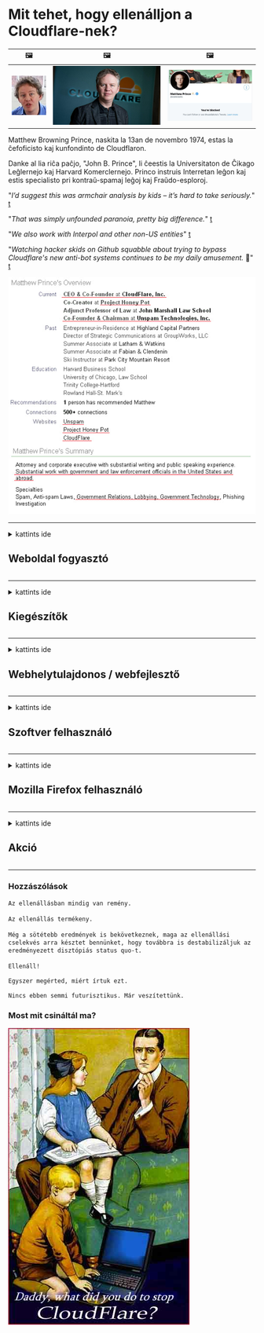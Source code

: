 # Mit tehet, hogy ellenálljon a Cloudflare-nek?

| 🖼 | 🖼 | 🖼 |
| --- | --- | --- |
| ![](../image/matthew_prince_teen.jpg) | ![](../image/matthew_prince.jpg) | ![](../image/blockedbymatthewprince.jpg) |


Matthew Browning Prince, naskita la 13an de novembro 1974, estas la ĉefoficisto kaj kunfondinto de Cloudflaron.

Danke al lia riĉa paĉjo, "John B. Prince", li ĉeestis la Universitaton de Ĉikago Leĝlernejo kaj Harvard Komerclernejo.
Princo instruis Interretan leĝon kaj estis specialisto pri kontraŭ-spamaj leĝoj kaj Fraŭdo-esploroj.


"*I’d suggest this was armchair analysis by kids – it’s hard to take seriously.*" [t](https://www.theguardian.com/technology/2015/nov/19/cloudflare-accused-by-anonymous-helping-isis)

"*That was simply unfounded paranoia, pretty big difference.*"  [t](https://twitter.com/xxdesmus/status/992757936123359233)

"*We also work with Interpol and other non-US entities*" [t](https://twitter.com/eastdakota/status/1203028504184360960)

"*Watching hacker skids on Github squabble about trying to bypass Cloudflare's new anti-bot systems continues to be my daily amusement.* 🍿" [t](https://twitter.com/eastdakota/status/1273277839102656515)


![](../image/whoismp.jpg)

---


<details>
<summary>kattints ide

## Weboldal fogyasztó
</summary>


- Ha a neked tetsző webhely Cloudflare-t használ, mondd meg nekik, hogy ne használják a Cloudflare-t.
  - A közösségi médiában, például a Facebookon, a Redditben, a Twitterben vagy a Mastodonban nyafogás semmi különbséget nem jelent. [A műveletek hangosabbak, mint a hashtagek.](https://twitter.com/phyzonloop/status/1274132092490862594)
  - Próbáljon meg kapcsolatba lépni a webhely tulajdonosával, ha hasznossá akarja tenni magát.

[Cloudflare mondta](https://github.com/Eloston/ungoogled-chromium/issues/783):
```
Javasoljuk, hogy forduljon a rendszergazdákhoz azokkal a szolgáltatásokkal vagy webhelyekkel kapcsolatban, amelyekkel problémába ütközik, és ossza meg tapasztalatait.
```

[Ha nem kéri, akkor a webhely tulajdonosa soha nem tudja ezt a problémát.](../PEOPLE.md)

![](../image/liberapay.jpg)

[Sikeres példa](https://counterpartytalk.org/t/turn-off-cloudflare-on-counterparty-co-plz/164/5).<br>
Van egy problémád? [Emeld fel most a hangod.](https://github.com/maraoz/maraoz.github.io/issues/1) Az alábbi példa.

```
Ön csak a vállalati cenzúrát és a tömeges felügyeletet segíti.
http://crimeflare.eu.org
```

```
Az Ön weboldala a CloudFlare adatvédelmet sértő, saját fallal körülvett kertjében található.
http://crimeflare.eu.org
```

- Szánjon egy kis időt a webhely adatvédelmi irányelveinek elolvasására.
  - ha a webhely a Cloudflare mögött van, vagy a webhely a Cloudflare szolgáltatáshoz kapcsolódó szolgáltatásokat használ.

Meg kell magyaráznia, mi a "Cloudflare", és engedélyt kell kérnie az adatok megosztására a Cloudflare-rel. Ennek elmulasztása a bizalom megsértését eredményezi, és a kérdéses weboldalt el kell kerülni.

[Itt található egy elfogadható adatvédelmi irányelv](https://archive.is/bDlTz) ("Subprocessors" > "Entity Name")

```
Elolvastam adatvédelmi irányelveit, és nem találom a Cloudflare szót.
Nem vagyok hajlandó megosztani veled az adatokat, ha továbbra is továbbítod az adataimat a Cloudflare-be.
http://crimeflare.eu.org
```

Ez egy példa az adatvédelmi irányelvekre, amelyek nem tartalmazzák a Cloudflare szót.
[Liberland Jobs](https://archive.is/daKIr) [privacy policy](https://docsend.com/view/feiwyte):

![](../image/cfwontobey.jpg)

A Cloudflare saját adatvédelmi irányelvekkel rendelkezik.
[A Cloudflare szereti a doxing embereket.](https://www.reddit.com/r/GamerGhazi/comments/2s64fe/be_wary_reporting_to_cloudflare/)

Ez egy jó példa a weboldal regisztrációs űrlapjára.
AFAIK, nulla weboldal ezt teszi. Bízni fog bennük?

```
A „Regisztráció az XYZ-re” gombra kattintva elfogadja szolgáltatási feltételeinket és adatvédelmi nyilatkozatunkat.
Ön vállalja továbbá, hogy megosztja adatait a Cloudflare szolgáltatással, és elfogadja a cloudflare adatvédelmi nyilatkozatát is.
Ha a Cloudflare kiszivárogtatja adatait, vagy nem engedi, hogy csatlakozzon szervereinkhez, akkor ez nem a mi hibánk. [*]

[ Regisztrálj ] [ nem értek egyet ]
```
[*] [PEOPLE.md](../PEOPLE.md)


- Ne használja a szolgáltatásukat. Ne feledje, hogy a Cloudflare figyeli.
  - ["I'm in your TLS, sniffin' your passworz"](../image/iminurtls.jpg)

- Más webhely keresése. Vannak alternatívák és lehetőségek az interneten!

- Győzze meg barátait a napi Tor használatáról.
  - A névtelenség legyen a nyílt internet mércéje!
  - [Ne feledje, hogy a Tor projekt nem szereti ezt a projektet.](../HISTORY.md)

</details>

------

<details>
<summary>kattints ide

## Kiegészítők
</summary>

- Ha a böngészője Firefox, Tor Browser vagy Ungoogled Chromium, használja az alábbi kiegészítők egyikét.
  - Ha további új kiegészítőt szeretne hozzáadni, először kérdezze meg.


| Név | Fejlesztő | Támogatás | Blokkolhat | Értesíteni tud | Chrome |
| -------- | -------- | -------- | -------- | -------- | -------- |
| [Bloku Cloudflaron MITM-Atakon](../subfiles/about.bcma.md) | #Addon | [ ? ](http://crimeflare.eu.org/) | **Igen**     | **Igen**     |  **Igen** |
| [Ĉu ligoj estas vundeblaj al MITM-atako?](../subfiles/about.ismm.md) | #Addon | [ ? ](http://crimeflare.eu.org/) | Nem     | **Igen**     |  **Igen** |
| [Ĉu ĉi tiuj ligoj blokos Tor-uzanton?](../subfiles/about.isat.md) | #Addon | [ ? ](http://crimeflare.eu.org/) | Nem     | **Igen**     |  **Igen** |
| [Block Cloudflare MITM Attack](https://trac.torproject.org/projects/tor/attachment/ticket/24351/block_cloudflare_mitm_attack-1.0.14.1-an%2Bfx.xpi)<br>[**DELETED BY TOR PROJECT**](../HISTORY.md) | nullius | [ ? ](tool/block_cloudflare_mitm_fx), [Link](http://crimeflare.eu.org/) | **Igen**     | **Igen**     |  Nem |
| [TPRB](http://34ahehcli3epmhbu2wbl6kw6zdfl74iyc4vg3ja4xwhhst332z3knkyd.onion/) | Sw | [ ? ](http://34ahehcli3epmhbu2wbl6kw6zdfl74iyc4vg3ja4xwhhst332z3knkyd.onion/) | **Igen**     | **Igen**     |  Nem |
| [Detect Cloudflare](https://addons.mozilla.org/en-US/firefox/addon/detect-cloudflare/) | Frank Otto | [ ? ](https://github.com/traktofon/cf-detect) | Nem     | **Igen**     |  Nem |
| [True Sight](https://addons.mozilla.org/en-US/firefox/addon/detect-cloudflare-plus/) | claustromaniac | [ ? ](https://github.com/claustromaniac/detect-cloudflare-plus) | Nem     | **Igen**     |  Nem |
| [Which Cloudflare datacenter am I visiting?](https://addons.mozilla.org/en-US/firefox/addon/cf-pop/) | 依云 | [ ? ](https://github.com/lilydjwg/cf-pop) | Nem     | **Igen**     |  Nem |


- A "Decentraleyes" leállíthatja a kapcsolatot a "CDNJS (Cloudflare)" -vel.
  - Megakadályozza, hogy sok kérés eljusson a hálózatokhoz, és a helyi fájlokat szolgálja, hogy megakadályozzák a webhelyek feltörését.
  - A fejlesztő válaszolt: "[very concerning indeed](https://github.com/Synzvato/decentraleyes/issues/236#issuecomment-352049501)", "[widespread usage severely centralizes the web](https://github.com/Synzvato/decentraleyes/issues/251#issuecomment-366752049)"

- [A Cloudflare tanúsítványt eltávolíthatja vagy bizalmatlanságot is kiadhat a tanúsító hatóságtól (CA).](https://www.ssl.com/how-to/remove-root-certificate-firefox/)

</details>

------

<details>
<summary>kattints ide

## Webhelytulajdonos / webfejlesztő
</summary>


![](../image/word_cloudflarefree.jpg)

- Ne használja a Cloudflare megoldást, Period.
  - Ennél jobban is lehet, igaz? [A Cloudflare-előfizetéseket, terveket, domaineket vagy fiókokat a következőképpen távolíthatja el.](https://support.cloudflare.com/hc/en-us/articles/200167776-Removing-subscriptions-plans-domains-or-accounts)

| 🖼 | 🖼 |
| --- | --- |
| ![](../image/htmlalertcloudflare.jpg) | ![](../image/htmlalertcloudflare2.jpg) |

- Szeretne több ügyfelet? Tudod mit kell tenned. A tipp a vonal fölött van.
  - [Helló, azt írta, hogy "Komolyan vesszük a magánéletét", de a "403-as hiba tiltott névtelen proxy nem engedélyezett" üzenetet kaptam.](https://it.slashdot.org/story/19/02/19/0033255/stop-saying-we-take-your-privacy-and-security-seriously) Miért blokkolja a Tor vagy a VPN-t? [És miért blokkolja az ideiglenes e-maileket?](http://523kpawzkarw3j6afz2elxfs4h3hfclomkcmbjs6kaimo4lokympi6yd.onion/)

![](../image/anonexist.jpg)

- A Cloudflare használata növeli a kiesés esélyét. A látogatók nem férhetnek hozzá az Ön webhelyéhez, ha a szerver nem működik, vagy a Cloudflare nem működik.
  - [Tényleg azt hitted, hogy a Cloudflare soha nem megy le?](https://www.ibtimes.com/cloudflare-down-not-working-sites-producing-504-gateway-timeout-errors-2618008) [Another](https://twitter.com/Jedduff/status/1097875615997399040) [sample](https://twitter.com/search?f=tweets&vertical=default&q=Cloudflare%20is%20having%20problems). [Need more](../PEOPLE.md)?

![](../image/cloudflareinternalerror.jpg)

- A Cloudflare használata az "API-szolgáltatás", a "szoftverfrissítési szerver" vagy az "RSS-hírcsatorna" proxyként árt az ügyfelének. Egy ügyfél felhívott téged, és azt mondta: "Nem használhatom tovább az API-t", és fogalmad sincs, mi folyik itt. A Cloudflare némán blokkolja az ügyfelet. Szerinted rendben van?
  - Számos RSS-olvasó kliens és RSS-olvasó online szolgáltatás létezik. Miért tesz közzé RSS-hírcsatornát, ha nem engedi meg az embereknek, hogy előfizetjenek?

![](../image/rssfeedovercf.jpg)

- Szüksége van HTTPS tanúsítványra? Használja a "Let's Encrypt" -t, vagy csak vásárolja meg a CA cégtől.

- Szüksége van DNS szerverre? Nem tudja beállítani a saját szerverét? Mi lenne velük: [Hurricane Electric Free DNS](https://dns.he.net/), [Dyn.com](https://dyn.com/dns/), [1984 Hosting](https://www.1984hosting.com/), [Afraid.Org (Az adminisztrátor törölje a fiókját, ha a TOR-t használja)](https://freedns.afraid.org/)

- Tárhelyszolgáltatást keres? Csak ingyen? Mi lenne velük: [Onion Service](http://vww6ybal4bd7szmgncyruucpgfkqahzddi37ktceo3ah7ngmcopnpyyd.onion/en/security/network-security/tor/onionservices-best-practices), [Free Web Hosting Area](https://freewha.com/), [Autistici/Inventati Web Site Hosting](https://www.autinv5q6en4gpf4.onion/services/website), [Github Pages](https://pages.github.com/), [Surge](https://surge.sh/)
  - [A Cloudflare alternatívái](../subfiles/cloudflare-alternatives.md)

- A "cloudflare-ipfs.com" címet használja? [Tudja, hogy a Cloudflare IPFS rossz?](../PEOPLE.md)

- Telepítse a szerverre az internetes alkalmazás tűzfalát, például az OWASP-t és a Fail2Ban-t, és konfigurálja megfelelően.
  - A Tor blokkolása nem megoldás. Ne büntessen mindenkit csak a rossz rossz felhasználókért.

- Átirányítsa vagy blokkolja a „Cloudflare Warp” felhasználók hozzáférését az Ön webhelyéhez. És adjon okot, ha teheti.

> IP lista: "[A Cloudflare jelenlegi IP-tartományai](cloudflare_inc/)"

> A: Csak blokkolja őket

```
server {
...
deny 173.245.48.0/20;
deny 103.21.244.0/22;
deny 103.22.200.0/22;
deny 103.31.4.0/22;
deny 141.101.64.0/18;
deny 108.162.192.0/18;
deny 190.93.240.0/20;
deny 188.114.96.0/20;
deny 197.234.240.0/22;
deny 198.41.128.0/17;
deny 162.158.0.0/15;
deny 104.16.0.0/12;
deny 172.64.0.0/13;
deny 131.0.72.0/22;
deny 2400:cb00::/32;
deny 2606:4700::/32;
deny 2803:f800::/32;
deny 2405:b500::/32;
deny 2405:8100::/32;
deny 2a06:98c0::/29;
deny 2c0f:f248::/32;
...
}
```

> B: Átirányítás a figyelmeztető oldalra

```
http {
...
geo $iscf {
default 0;
173.245.48.0/20 1;
103.21.244.0/22 1;
103.22.200.0/22 1;
103.31.4.0/22 1;
141.101.64.0/18 1;
108.162.192.0/18 1;
190.93.240.0/20 1;
188.114.96.0/20 1;
197.234.240.0/22 1;
198.41.128.0/17 1;
162.158.0.0/15 1;
104.16.0.0/12 1;
172.64.0.0/13 1;
131.0.72.0/22 1;
2400:cb00::/32 1;
2606:4700::/32 1;
2803:f800::/32 1;
2405:b500::/32 1;
2405:8100::/32 1;
2a06:98c0::/29 1;
2c0f:f248::/32 1;
}
...
}

server {
...
if ($iscf) {rewrite ^ https://example.com/cfwsorry.php;}
...
}

<?php
header('HTTP/1.1 406 Not Acceptable');
echo <<<CLOUDFLARED
Thank you for visiting ourwebsite.com!<br />
We are sorry, but we can't serve you because your connection is being intercepted by Cloudflare.<br />
Please read http://crimeflare.eu.org for more information.<br />
CLOUDFLARED;
die();
```

- Állítsa be a Tor Onion Service vagy az I2P insite szolgáltatást, ha hisz a szabadságban és örömmel fogadja a névtelen felhasználókat.

- Kérjen tanácsot más Clearnet / Tor kettős weboldal-üzemeltetőktől, és szerezzen névtelen barátokat!

</details>

------

<details>
<summary>kattints ide

## Szoftver felhasználó
</summary>


- A Discord a CloudFlare szoftvert használja. Alternatívák? Ajánljuk [**Briar** (Android)](https://f-droid.org/en/packages/org.briarproject.briar.android/), [Ricochet (PC)](https://ricochet.im/), [Tox + Tor (Android/PC)](https://tox.chat/download.html)
  - A Briar tartalmazza a Tor démonot, így nem kell telepítenie az Orbot-ot.
  - A Qwtch fejlesztők, az Open Privacy törölte a stop_cloudflare projektet git szolgáltatásukból, külön értesítés nélkül.

- Ha Debian GNU / Linux rendszert vagy bármilyen származékot használ, iratkozzon fel: [bug #831835](https://bugs.debian.org/cgi-bin/bugreport.cgi?bug=831835). És ha teheti, segítsen a javítás ellenőrzésében, és segítsen a karbantartónak megfelelő következtetésre jutni abban, hogy el kell-e fogadni.

- Mindig ajánlja ezeket a böngészőket.

| Név | Fejlesztő | Támogatás | Megjegyzés |
| -------- | -------- | -------- | -------- |
| [Ungoogled-Chromium](https://ungoogled-software.github.io/ungoogled-chromium-binaries/) | Eloston | [ ? ](https://github.com/Eloston/ungoogled-chromium) | PC (Win, Mac, Linux)  _!Tor_ |
| [Bromite](https://www.bromite.org/fdroid) | Bromite | [ ? ](https://github.com/bromite/bromite/issues) | Android  _!Tor_ |
| [Tor Browser](https://www.torproject.org/download/) | Tor Project | [ ? ](https://support.torproject.org/) | PC (Win, Mac, Linux)  _Tor_|
| [Tor Browser Android](https://www.torproject.org/download/) | Tor Project | [ ? ](https://support.torproject.org/) | Android  _Tor_|
| [Onion Browser](https://itunes.apple.com/us/app/onion-browser/id519296448?mt=8) | Mike Tigas | [ ? ](https://github.com/OnionBrowser/OnionBrowser/issues) | Apple iOS  _Tor_|
| [GNU/Icecat](https://www.gnu.org/software/gnuzilla/) | GNU | [ ? ](https://www.gnu.org/software/gnuzilla/) | PC (Linux) |
| [IceCatMobile](https://f-droid.org/en/packages/org.gnu.icecat/) | GNU | [ ? ](https://lists.gnu.org/mailman/listinfo/bug-gnuzilla) | Android |
| [Iridium Browser](https://iridiumbrowser.de/about/) | Iridium | [ ? ](https://github.com/iridium-browser/iridium-browser/) | PC (Win, Mac, Linux, OpenBSD) |


Más szoftverek adatvédelme hiányos. Ez nem azt jelenti, hogy a Tor böngésző "tökéletes".
Az interneten és a technológián nincs 100% -ban biztonságos és 100% -ban privát.

- Nem akarja használni a Tor-ot? Bármely böngészőt használhat a Tor démonnal.
  - [Ne feledje, hogy a Tor projekt ezt nem szereti.](https://support.torproject.org/tbb/tbb-9/) Használja a Tor böngészőt, ha képes erre.
- [Hogyan kell használni a Chromiumot a Tor-val](../subfiles/chromium_tor.md)


Beszéljünk más szoftverek magánéletéről.

- [Ha valóban Firefoxot kell használnia, válassza a "Firefox ESR" lehetőséget.](https://www.mozilla.org/en-US/firefox/organizations/)
  - [Firefox - Spyware Watchdog](https://spyware.neocities.org/articles/firefox.html)
  - [A Firefox elutasítja a szólásszabadságot, betiltja a szólásszabadságot](https://web.archive.org/web/20200423010026/https://reclaimthenet.org/firefox-rejects-free-speech-bans-free-speech-commenting-plugin-dissenter-from-its-extensions-gallery/)
  - ["100+ visszhang. Úgy tűnik, mintha egy szoftvercégtől kérnénk, hogy ragaszkodjon ... a szoftver manapság túl sok."](https://old.reddit.com/r/firefox/comments/gutdiw/weve_got_work_to_do_the_mozilla_blog/fslbbb6/)
  - [Miért mutatja a Firefox a szponzorált linkeket az URL-sávomban?](https://www.reddit.com/r/firefox/comments/jybx2w/uh_why_is_firefox_showing_me_sponsored_links_in/)
  - [Mozilla - megtestesült ördög](https://digdeeper.neocities.org/ghost/mozilla.html)

- [Ne feledje, hogy a Mozilla a Cloudflare szolgáltatást használja.](https://www.robtex.com/dns-lookup/www.mozilla.org) [A Cloudflare DNS-szolgáltatását is használják a termékükön.](https://www.theregister.co.uk/2018/03/21/mozilla_testing_dns_encryption/)

- [A Mozilla hivatalosan elutasította ezt a jegyet.](https://bugzilla.mozilla.org/show_bug.cgi?id=1426618)

- [A Firefox Focus egy vicc.](https://github.com/mozilla-mobile/focus-android/issues/1743) [Megígérték, hogy kikapcsolják a telemetriát, de megváltoztatták.](https://github.com/mozilla-mobile/focus-android/issues/4210)

- [A PaleMoon / Basilisk fejlesztő szereti a Cloudflare-t.](https://github.com/mozilla-mobile/focus-android/issues/1743#issuecomment-345993097)
  - [A Pale Moon Archive Server 18 hónapig hackelt és terjesztett rosszindulatú programokat](https://www.reddit.com/r/privacytoolsIO/comments/cc808y/pale_moons_archive_server_hacked_and_spread/)
  - Utálja a Tor felhasználókat is - "[Legyen ellenséges Tor iránt. Úgy gondolom, hogy a legtöbb webhelynek ellenségesnek kell lennie Torral szemben, figyelembe véve annak rendkívül magas visszaélési tényezőjét.](https://github.com/yacy/yacy_search_server/issues/314#issuecomment-565932097)"

- [A Waterfoxnak súlyos "otthoni telefonok" problémája van](https://spyware.neocities.org/articles/waterfox.html)

- [A Google Chrome egy kémprogram.](https://www.gnu.org/proprietary/malware-google.en.html)
  - [A Google profilozza az Ön tevékenységét.](https://spyware.neocities.org/articles/chrome.html)

- [Az SRWare Iron túl sok telefont tesz otthoni kapcsolatra.](https://spyware.neocities.org/articles/iron.html) A Google domainekhez is csatlakozik.

- [Brave Browser engedélyezőlistájú Facebook / Twitter nyomkövetők.](https://www.bleepingcomputer.com/news/security/facebook-twitter-trackers-whitelisted-by-brave-browser/)
  - [Itt további kérdések.](https://spyware.neocities.org/articles/brave.html)
  - [binance leányvállalat azonosítója](https://twitter.com/cryptonator1337/status/1269594587716374528)

- [A Microsoft Edge lehetővé teszi a Facebook számára, hogy Flash-kódot futtasson a felhasználók háta mögött.](https://www.zdnet.com/article/microsoft-edge-lets-facebook-run-flash-code-behind-users-backs/)

- [Vivaldi nem tartja tiszteletben a magánéletét.](https://spyware.neocities.org/articles/vivaldi.html)

- [Opera kémprogram-szint: Rendkívül magas](https://spyware.neocities.org/articles/opera.html)

- Apple iOS: [Egyáltalán nem szabad használni az iOS rendszert, főleg azért, mert az rosszindulatú program.](https://www.gnu.org/proprietary/malware-apple.html)

Ezért csak a fenti táblázatban ajánljuk. Semmi más.

</details>

------

<details>
<summary>kattints ide

## Mozilla Firefox felhasználó
</summary>


- A "Firefox Nightly" hibakeresési szintű információkat küld a Mozilla szervereire, letiltási módszer nélkül.
  - [A Mozilla szerverek felhőszakadást okoznak](https://www.digwebinterface.com/?hostnames=www.mozilla.org%0D%0Amozilla.cloudflare-dns.com&type=&ns=resolver&useresolver=8.8.4.4&nameservers=)

- Meg lehet tiltani a Firefox csatlakozását a Mozilla szerverekhez.
  - [A Mozilla irányelv-sablonok útmutatója](https://github.com/mozilla/policy-templates/blob/master/README.md)
  - Ne feledje, hogy ez a trükk leállhat a későbbi verzióban, mert a Mozilla szereti magát engedélyezőlistára tenni.
  - Használja a tűzfalat és a DNS-szűrőt a teljes blokkoláshoz.

"`/distribution/policies.json`"

>     "WebsiteFilter": {
> 		"Block": [
> 		"*://*.mozilla.com/*",
> 		"*://*.mozilla.net/*",
> 		"*://*.mozilla.org/*",
> 		"*://webcompat.com/*",
> 		"*://*.firefox.com/*",
> 		"*://*.thunderbird.net/*",
> 		"*://*.cloudflare.com/*"
> 		]
>     },


- ~~Jelentsen egy hibát a mozilla nyomkövetőjén, mondván, hogy ne használják a Cloudflare-t.~~ Hibabejelentés történt a bugzilláról. Sok ember felkereste aggodalmát, azonban a hibát az admin elrejtette 2018-ban.

- Letilthatja a DoH-t a Firefoxban.
  - [A Firefox alapértelmezett DNS-szolgáltatójának módosítása](../subfiles/change-firefox-dns.md)

![](../image/firefoxdns.jpg)

- [Ha nem ISP DNS-t szeretne használni, fontolja meg az OpenNIC Tier2 DNS szolgáltatás vagy bármely nem Cloudflare DNS szolgáltatás használatát.](https://wiki.opennic.org/start)
![](../image/opennic.jpg)
  - Blokkolja a Cloudflare-t DNS-sel. [Crimeflare DNS](https://dns.crimeflare.eu.org/)

- Használhatja a Tor-t DNS-feloldóként. [Ha Ön nem Tor szakértő, tegyen fel kérdést itt.](https://tor.stackexchange.com/)

> **Hogyan?**
> 1. Töltse le a Tor-t és telepítse a számítógépére.
> 2. Adja hozzá ezt a sort a "torrc" fájlhoz.
> DNSPort 127.0.0.1:53
> 3. Indítsa újra a Tor-t.
> 4. Állítsa a számítógép DNS-kiszolgálóját "127.0.0.1" értékre.

</details>

------

<details>
<summary>kattints ide

## Akció
</summary>


- Mondja el a maga körül másoknak a Cloudflare veszélyeit.

- [Segítsen javítani ezt az adattárat.](http://crimeflare.eu.org).
  - A felsorolások, az ellene szóló érvek és a részletek egyaránt.

- [Dokumentáljon és tegyen nyilvánossá, ahol a Cloudflare (és hasonló cégek) rosszul alakulnak, feltétlenül említse meg ezt a tárat, amikor ezt teszi](http://crimeflare.eu.org) :)

- Szerezzen alapértelmezés szerint több embert a Tor használatával, hogy megtapasztalhassák az internetet a világ különböző részeinek szemszögéből.

- Indítson csoportokat a közösségi médiában és az éttermen, elkötelezetten a világ felszabadítása iránt a Cloudflare elől.

- Adott esetben kapcsolja össze ezen adattár ezen csoportjait - ez lehet a hely a csoportos együttműködés koordinálására.

- [Indítson együttműködést, amely a Cloudflare nem vállalati alternatíváját kínálja.](../subfiles/cloudflare-alternatives.md)

- Mondjon nekünk bármilyen alternatívát, amely legalább többrétegű védelmet nyújt a Cloudflare ellen.

- Ha Ön Cloudflare-ügyfél, állítsa be adatvédelmi beállításait, és várja meg, amíg megsértik őket.
  - [Ezután vonják be őket spamellenes / adatvédelmi sértés vád alá.](https://twitter.com/thexpaw/status/1108424723233419264)

- Ha Ön az Amerikai Egyesült Államokban tartózkodik, és a kérdéses webhely bank vagy könyvelő, akkor próbáljon jogi nyomást gyakorolni a Gramm – Leach – Bliley törvény vagy a fogyatékossággal élő amerikaiak törvénye alá, és jelentse vissza nekünk, mennyit ért el .

- Ha a webhely kormányzati oldal, próbáljon jogi nyomást gyakorolni az Egyesült Államok Alkotmányának 1. módosítása alá.

- Ha Ön uniós állampolgár, forduljon a webhelyhez személyes adatainak elküldéséhez az Általános Adatvédelmi Rendelet alapján. Ha nem hajlandók megadni az Ön adatait, az törvénysértő.

- Azok a vállalatok, amelyek azt állítják, hogy szolgáltatást kínálnak a weboldalukon, próbálják "hamis reklámként" jelenteni a fogyasztóvédelmi szervezeteknek és a BBB-nek. A Cloudflare webhelyeket a Cloudflare szerverek szolgálják ki.

- [Az ITU az amerikai kontextusban azt javasolja, hogy a Cloudflare kezd elég nagy lenni ahhoz, hogy a monopóliumellenes törvényeket rájuk vonhassák.](https://www.itu.int/en/ITU-T/Workshops-and-Seminars/20181218/Documents/Geoff_Huston_Presentation.pdf)

- Elképzelhető, hogy a GNU GPL 4-es verzió tartalmazhat olyan rendelkezést, amely megakadályozza a forráskód tárolását egy ilyen szolgáltatás mögött, megkövetelve minden GPLv4 és későbbi program esetében, hogy legalább a forráskód hozzáférhető legyen egy olyan adathordozón keresztül, amely nem tesz különbséget a Tor felhasználóival szemben.

</details>

------

### Hozzászólások

```
Az ellenállásban mindig van remény.

Az ellenállás termékeny.

Még a sötétebb eredmények is bekövetkeznek, maga az ellenállási cselekvés arra késztet bennünket, hogy továbbra is destabilizáljuk az eredményezett disztópiás status quo-t.

Ellenáll!
```

```
Egyszer megérted, miért írtuk ezt.
```

```
Nincs ebben semmi futurisztikus. Már veszítettünk.
```

### Most mit csináltál ma?


![](../image/stopcf.jpg)
